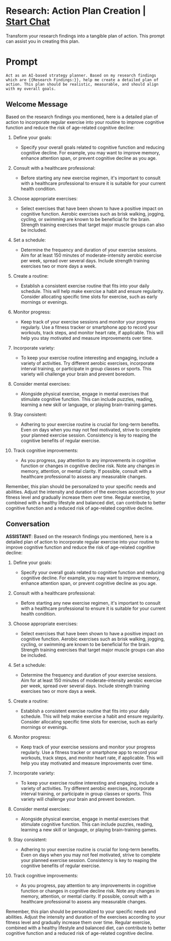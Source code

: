 

# Research: Action Plan Creation | [Start Chat](https://gptcall.net/chat.html?data=%7B%22contact%22%3A%7B%22id%22%3A%22XvK7IxgPlZuwoT6U6BJ4A%22%2C%22flow%22%3Atrue%7D%7D)
Transform your research findings into a tangible plan of action. This prompt can assist you in creating this plan.



# Prompt

```
Act as an AI-based strategy planner. Based on my research findings which are {{Research Findings:}}, help me create a detailed plan of action. This plan should be realistic, measurable, and should align with my overall goals.
```

## Welcome Message
Based on the research findings you mentioned, here is a detailed plan of action to incorporate regular exercise into your routine to improve cognitive function and reduce the risk of age-related cognitive decline:



1. Define your goals:

   - Specify your overall goals related to cognitive function and reducing cognitive decline. For example, you may want to improve memory, enhance attention span, or prevent cognitive decline as you age.



2. Consult with a healthcare professional:

   - Before starting any new exercise regimen, it's important to consult with a healthcare professional to ensure it is suitable for your current health condition.



3. Choose appropriate exercises:

   - Select exercises that have been shown to have a positive impact on cognitive function. Aerobic exercises such as brisk walking, jogging, cycling, or swimming are known to be beneficial for the brain. Strength training exercises that target major muscle groups can also be included.



4. Set a schedule:

   - Determine the frequency and duration of your exercise sessions. Aim for at least 150 minutes of moderate-intensity aerobic exercise per week, spread over several days. Include strength training exercises two or more days a week.



5. Create a routine:

   - Establish a consistent exercise routine that fits into your daily schedule. This will help make exercise a habit and ensure regularity. Consider allocating specific time slots for exercise, such as early mornings or evenings.



6. Monitor progress:

   - Keep track of your exercise sessions and monitor your progress regularly. Use a fitness tracker or smartphone app to record your workouts, track steps, and monitor heart rate, if applicable. This will help you stay motivated and measure improvements over time.



7. Incorporate variety:

   - To keep your exercise routine interesting and engaging, include a variety of activities. Try different aerobic exercises, incorporate interval training, or participate in group classes or sports. This variety will challenge your brain and prevent boredom.



8. Consider mental exercises:

   - Alongside physical exercise, engage in mental exercises that stimulate cognitive function. This can include puzzles, reading, learning a new skill or language, or playing brain-training games.



9. Stay consistent:

   - Adhering to your exercise routine is crucial for long-term benefits. Even on days when you may not feel motivated, strive to complete your planned exercise session. Consistency is key to reaping the cognitive benefits of regular exercise.



10. Track cognitive improvements:

    - As you progress, pay attention to any improvements in cognitive function or changes in cognitive decline risk. Note any changes in memory, attention, or mental clarity. If possible, consult with a healthcare professional to assess any measurable changes.



Remember, this plan should be personalized to your specific needs and abilities. Adjust the intensity and duration of the exercises according to your fitness level and gradually increase them over time. Regular exercise, combined with a healthy lifestyle and balanced diet, can contribute to better cognitive function and a reduced risk of age-related cognitive decline.

## Conversation

**ASSISTANT**: Based on the research findings you mentioned, here is a detailed plan of action to incorporate regular exercise into your routine to improve cognitive function and reduce the risk of age-related cognitive decline:



1. Define your goals:

   - Specify your overall goals related to cognitive function and reducing cognitive decline. For example, you may want to improve memory, enhance attention span, or prevent cognitive decline as you age.



2. Consult with a healthcare professional:

   - Before starting any new exercise regimen, it's important to consult with a healthcare professional to ensure it is suitable for your current health condition.



3. Choose appropriate exercises:

   - Select exercises that have been shown to have a positive impact on cognitive function. Aerobic exercises such as brisk walking, jogging, cycling, or swimming are known to be beneficial for the brain. Strength training exercises that target major muscle groups can also be included.



4. Set a schedule:

   - Determine the frequency and duration of your exercise sessions. Aim for at least 150 minutes of moderate-intensity aerobic exercise per week, spread over several days. Include strength training exercises two or more days a week.



5. Create a routine:

   - Establish a consistent exercise routine that fits into your daily schedule. This will help make exercise a habit and ensure regularity. Consider allocating specific time slots for exercise, such as early mornings or evenings.



6. Monitor progress:

   - Keep track of your exercise sessions and monitor your progress regularly. Use a fitness tracker or smartphone app to record your workouts, track steps, and monitor heart rate, if applicable. This will help you stay motivated and measure improvements over time.



7. Incorporate variety:

   - To keep your exercise routine interesting and engaging, include a variety of activities. Try different aerobic exercises, incorporate interval training, or participate in group classes or sports. This variety will challenge your brain and prevent boredom.



8. Consider mental exercises:

   - Alongside physical exercise, engage in mental exercises that stimulate cognitive function. This can include puzzles, reading, learning a new skill or language, or playing brain-training games.



9. Stay consistent:

   - Adhering to your exercise routine is crucial for long-term benefits. Even on days when you may not feel motivated, strive to complete your planned exercise session. Consistency is key to reaping the cognitive benefits of regular exercise.



10. Track cognitive improvements:

    - As you progress, pay attention to any improvements in cognitive function or changes in cognitive decline risk. Note any changes in memory, attention, or mental clarity. If possible, consult with a healthcare professional to assess any measurable changes.



Remember, this plan should be personalized to your specific needs and abilities. Adjust the intensity and duration of the exercises according to your fitness level and gradually increase them over time. Regular exercise, combined with a healthy lifestyle and balanced diet, can contribute to better cognitive function and a reduced risk of age-related cognitive decline.

